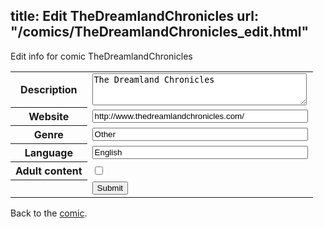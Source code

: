 title: Edit TheDreamlandChronicles
url: "/comics/TheDreamlandChronicles_edit.html"
---
Edit info for comic TheDreamlandChronicles

<form name="comic" action="http://gaepostmail.appspot.com/comic/" method="post">
<table class="comicinfo">
<tr>
<th>Description</th><td><textarea name="description" cols="40" rows="3">The Dreamland Chronicles</textarea></td>
</tr>
<tr>
<th>Website</th><td><input type="text" name="url" value="http://www.thedreamlandchronicles.com/" size="40"/></td>
</tr>
<tr>
<th>Genre</th><td><input type="text" name="genre" value="Other" size="40"/></td>
</tr>
<tr>
<th>Language</th><td><input type="text" name="language" value="English" size="40"/></td>
</tr>
<tr>
<th>Adult content</th><td><input type="checkbox" name="adult" value="adult" /></td>
</tr>
<tr>
<th></th><td>
<input type="hidden" name="comic" value="TheDreamlandChronicles" />
<input type="submit" name="submit" value="Submit" />
</td>
</tr>
</table>
</form>

Back to the [comic](TheDreamlandChronicles.html).
